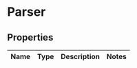 # Parser

## Properties
Name | Type | Description | Notes
------------ | ------------- | ------------- | -------------
